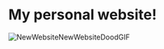 # My personal website! 
![NewWebsiteNewWebsiteDoodGIF](https://user-images.githubusercontent.com/59171612/181077985-d2fbc828-0136-48ed-8229-1b562dd8958b.gif)

